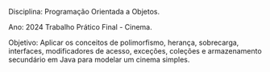 Disciplina: Programação Orientada a Objetos. 


Ano: 2024 Trabalho Prático Final - Cinema. 


Objetivo: Aplicar os conceitos de polimorfismo, herança, sobrecarga, interfaces, modificadores de acesso, exceções, coleções e armazenamento secundário em Java para modelar um cinema simples.
